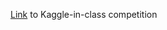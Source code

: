 [Link](https://www.kaggle.com/c/anomaly-detection-competition-ml1-ts-fall-2020/leaderboard) to Kaggle-in-class competition 
